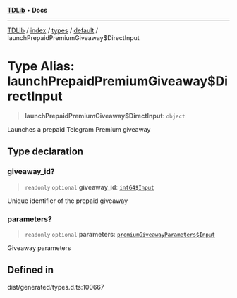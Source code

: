 [**TDLib**](../../../../../../README.md) • **Docs**

***

[TDLib](../../../../../../modules.md) / [index](../../../../../README.md) / [types](../../../README.md) / [default](../README.md) / launchPrepaidPremiumGiveaway$DirectInput

# Type Alias: launchPrepaidPremiumGiveaway$DirectInput

> **launchPrepaidPremiumGiveaway$DirectInput**: `object`

Launches a prepaid Telegram Premium giveaway

## Type declaration

### giveaway\_id?

> `readonly` `optional` **giveaway\_id**: [`int64$Input`](int64$Input-1.md)

Unique identifier of the prepaid giveaway

### parameters?

> `readonly` `optional` **parameters**: [`premiumGiveawayParameters$Input`](premiumGiveawayParameters$Input-1.md)

Giveaway parameters

## Defined in

dist/generated/types.d.ts:100667
